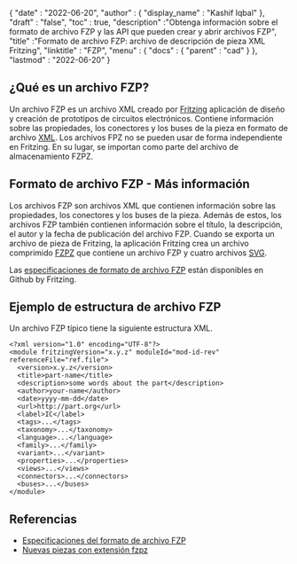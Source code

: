 {
  "date" : "2022-06-20",
  "author" : {
    "display_name" : "Kashif Iqbal"
},
  "draft" : "false",
  "toc" : true,
  "description" :"Obtenga información sobre el formato de archivo FZP y las API que pueden crear y abrir archivos FZP",
  "title" :"Formato de archivo FZP: archivo de descripción de pieza XML Fritzing",
  "linktitle" : "FZP",
  "menu" : {
    "docs" : {
      "parent" : "cad"
}
},
  "lastmod" : "2022-06-20"
}

## ¿Qué es un archivo FZP?

Un archivo FZP es un archivo XML creado por [Fritzing](https://fritzing.org/) aplicación de diseño y creación de prototipos de circuitos electrónicos. Contiene información sobre las propiedades, los conectores y los buses de la pieza en formato de archivo [XML](/es/web/xml/). Los archivos FPZ no se pueden usar de forma independiente en Fritzing. En su lugar, se importan como parte del archivo de almacenamiento FZPZ.

## Formato de archivo FZP - Más información

Los archivos FZP son archivos XML que contienen información sobre las propiedades, los conectores y los buses de la pieza. Además de estos, los archivos FZP también contienen información sobre el título, la descripción, el autor y la fecha de publicación del archivo FZP. Cuando se exporta un archivo de pieza de Fritzing, la aplicación Fritzing crea un archivo comprimido [FZPZ](/es/compression/fzpz/) que contiene un archivo FZP y cuatro archivos [SVG](/es/page-description-language/svg/).

Las [especificaciones de formato de archivo FZP](https://github.com/fritzing/fzp/blob/master/docs/README.md) están disponibles en Github by Fritzing.

## Ejemplo de estructura de archivo FZP

Un archivo FZP típico tiene la siguiente estructura XML.

```
<?xml version="1.0" encoding="UTF-8"?>
<module fritzingVersion="x.y.z" moduleId="mod-id-rev" referenceFile="ref.file">
  <version>x.y.z</version>
  <title>part-name</title>
  <description>some words about the part</description>
  <author>your-name</author>
  <date>yyyy-mm-dd</date>
  <url>http://part.org</url>
  <label>IC</label>
  <tags>...</tags>
  <taxonomy>...</taxonomy>
  <language>...</language>
  <family>...</family>
  <variant>...</variant>
  <properties>...</properties>
  <views>...</views>
  <connectors>...</connectors>
  <buses>...</buses>
</module>
```
## Referencias

* [Especificaciones del formato de archivo FZP](https://github.com/fritzing/fzp/blob/master/docs/README.md)
* [Nuevas piezas con extensión fzpz](https://forum.fritzing.org/t/new-parts-with-fzpz-extension/8007/2)

